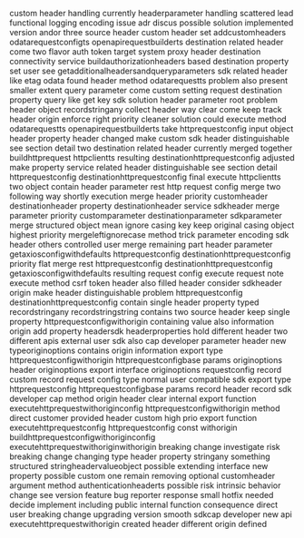 custom header handling currently headerparameter handling scattered lead functional logging encoding issue adr discus possible solution implemented version andor three source header custom header set addcustomheaders odatarequestconfigts openapirequestbuilderts destination related header come two flavor auth token target system proxy header destination connectivity service buildauthorizationheaders based destination property set user see getadditionalheadersandqueryparameters sdk related header like etag odata found header method odatarequestts problem also present smaller extent query parameter come custom setting request destination property query like get key sdk solution header parameter root problem header object recordstringany collect header way clear come keep track header origin enforce right priority cleaner solution could execute method odatarequestts openapirequestbuilderts take httprequestconfig input object header property header changed make custom sdk header distinguishable see section detail two destination related header currently merged together buildhttprequest httpclientts resulting destinationhttprequestconfig adjusted make property service related header distinguishable see section detail httprequestconfig destinationhttprequestconfig final execute httpclientts two object contain header parameter rest http request config merge two following way shortly execution merge header priority customheader destinationheader property destinationheader service sdkheader merge parameter priority customparameter destinationparameter sdkparameter merge structured object mean ignore casing key keep original casing object highest priority mergeleftignorecase method trick parameter encoding sdk header others controlled user merge remaining part header parameter getaxiosconfigwithdefaults httprequestconfig destinationhttprequestconfig priority flat merge rest httprequestconfig destinationhttprequestconfig getaxiosconfigwithdefaults resulting request config execute request note execute method csrf token header also filled header consider sdkheader origin make header distinguishable problem httprequestconfig destinationhttprequestconfig contain single header property typed recordstringany recordstringstring contains two source header keep single property httprequestconfigwithorigin containing value also information origin add property headersdk headerproperties hold different header two different apis external user sdk also cap developer parameter header new typeoriginoptions contains origin information export type httprequestconfigwithorigin httprequestconfigbase params originoptions header originoptions export interface originoptions requestconfig record custom record request config type normal user compatible sdk export type httprequestconfig httprequestconfigbase params record header record sdk developer cap method origin header clear internal export function executehttprequestwithoriginconfig httprequestconfigwithorigin method direct customer provided header custom high prio export function executehttprequestconfig httprequestconfig const withorigin buildhttprequestconfigwithoriginconfig executehttprequestwithoriginwithorigin breaking change investigate risk breaking change changing type header property stringany something structured stringheadervalueobject possible extending interface new property possible custom one remain removing optional customheader argument method authenticationheaderts possible risk intrinsic behavior change see version feature bug reporter response small hotfix needed decide implement including public internal function consequence direct user breaking change upgrading version smooth sdkcap developer new api executehttprequestwithorigin created header different origin defined